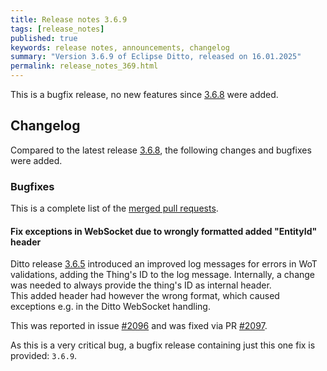 ```yaml
---
title: Release notes 3.6.9
tags: [release_notes]
published: true
keywords: release notes, announcements, changelog
summary: "Version 3.6.9 of Eclipse Ditto, released on 16.01.2025"
permalink: release_notes_369.html
---
```


This is a bugfix release, no new features since [3.6.8](release_notes_368.html) were added.

## Changelog

Compared to the latest release [3.6.8](release_notes_368.html), the following changes and bugfixes were added.

### Bugfixes
This is a complete list of the
[merged pull requests](https://github.com/eclipse-ditto/ditto/pulls?q=is%3Apr+milestone%3A3.6.9).

#### Fix exceptions in WebSocket due to wrongly formatted added "EntityId" header

Ditto release [3.6.5](release_notes_365.html) introduced an improved log messages for errors in WoT validations, adding
the Thing's ID to the log message. Internally, a change was needed to always provide the thing's ID as internal header.  
This added header had however the wrong format, which caused exceptions e.g. in the Ditto WebSocket handling.

This was reported in issue [#2096](https://github.com/eclipse-ditto/ditto/issues/2096) and was fixed via PR 
[#2097](https://github.com/eclipse-ditto/ditto/pull/2097).

As this is a very critical bug, a bugfix release containing just this one fix is provided: `3.6.9`.

